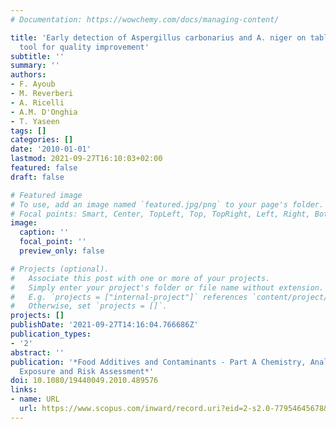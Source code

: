 ```yaml
---
# Documentation: https://wowchemy.com/docs/managing-content/

title: 'Early detection of Aspergillus carbonarius and A. niger on table grapes: A
  tool for quality improvement'
subtitle: ''
summary: ''
authors:
- F. Ayoub
- M. Reverberi
- A. Ricelli
- A.M. D'Onghia
- T. Yaseen
tags: []
categories: []
date: '2010-01-01'
lastmod: 2021-09-27T16:10:03+02:00
featured: false
draft: false

# Featured image
# To use, add an image named `featured.jpg/png` to your page's folder.
# Focal points: Smart, Center, TopLeft, Top, TopRight, Left, Right, BottomLeft, Bottom, BottomRight.
image:
  caption: ''
  focal_point: ''
  preview_only: false

# Projects (optional).
#   Associate this post with one or more of your projects.
#   Simply enter your project's folder or file name without extension.
#   E.g. `projects = ["internal-project"]` references `content/project/deep-learning/index.md`.
#   Otherwise, set `projects = []`.
projects: []
publishDate: '2021-09-27T14:16:04.766686Z'
publication_types:
- '2'
abstract: ''
publication: '*Food Additives and Contaminants - Part A Chemistry, Analysis, Control,
  Exposure and Risk Assessment*'
doi: 10.1080/19440049.2010.489576
links:
- name: URL
  url: https://www.scopus.com/inward/record.uri?eid=2-s2.0-77954645678&doi=10.1080%2f19440049.2010.489576&partnerID=40&md5=37cd309bc7f39156ce4981a279e9e85b
---
```

